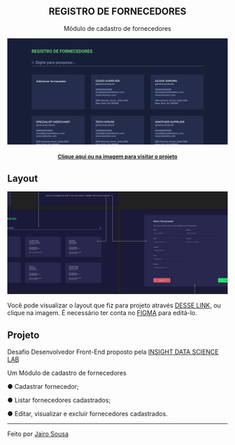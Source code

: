 <h2 align="center"> REGISTRO DE FORNECEDORES </h1>
<p align="center"> Módulo de cadastro de fornecedores  </p>

<a align="center" href="https://suppliersregistration.netlify.app/">
  <img alt="previsualização do projeto" src=".github/preview.png">
</a>

<h3 align="center" style="font-size:12px" ><a href="https://suppliersregistration.netlify.app/" >Clique aqui ou na imagem para visitar o projeto</a></h3>

## Layout

<a align="center" href="https://www.figma.com/community/file/1380387393770247099">
  <img alt="previsualização do Layout" src=".github/figmaPreview.png">
</a>

Você pode visualizar o layout que fiz para projeto através [DESSE LINK](https://www.figma.com/community/file/1380387393770247099), ou clique na imagem. É necessário ter conta no [FIGMA](https://www.figma.com/) para editá-lo.

## Projeto

Desafio Desenvolvedor Front-End proposto pela [INSIGHT DATA SCIENCE LAB](https://www.insightlab.ufc.br/)

Um Módulo de cadastro de fornecedores

● Cadastrar fornecedor;

● Listar fornecedores cadastrados;

● Editar, visualizar e excluir fornecedores cadastrados.

---

Feito por <a href="https://github.com/jairo-sousa/" >Jairo Sousa</a>
